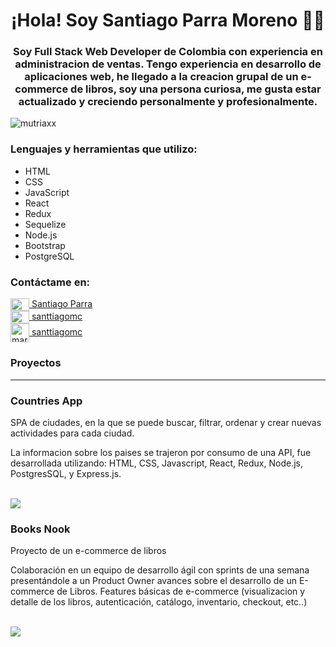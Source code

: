 
<h1 align="center">¡Hola! Soy Santiago Parra Moreno 👋🏼</h1>
<h3 align="center">Soy Full Stack Web Developer de Colombia con experiencia en administracion de ventas. Tengo experiencia en desarrollo de aplicaciones web, he llegado a la creacion grupal de un e-commerce de libros, soy una persona curiosa, me gusta estar actualizado y creciendo personalmente y profesionalmente.</h3>

<p align="left"> <img src="https://komarev.com/ghpvc/?username=santtiagomc&label=Profile%20views&color=0e75b6&style=flat" alt="mutriaxx" /> </p>

<h3 align="left">Lenguajes y herramientas que utilizo:</h3>
<ul>
  <li>HTML</li>
  <li>CSS</li>
  <li>JavaScript</li>
  <li>React</li>
  <li>Redux</li>
  <li>Sequelize</li>
  <li>Node.js</li>
  <li>Bootstrap</li>
  <li>PostgreSQL</li>
</ul>

<h3 align="left">Contáctame en:</h3>

<a href="https://linkedin.com/in/santtiagomc" target="blank"><img align="center" src="https://raw.githubusercontent.com/rahuldkjain/github-profile-readme-generator/master/src/images/icons/Social/linked-in-alt.svg" alt="marcela-utria" height="20" width="30" /> Santiago Parra</a>
<br>
<a href="https://instagram.com/santtiagomc" target="blank"><img align="center" src="https://raw.githubusercontent.com/rahuldkjain/github-profile-readme-generator/master/src/images/icons/Social/instagram.svg" alt="marce_utria" height="20" width="30" /> santtiagomc</a>
    </ul>
<br>
<a href="https://instagram.com/santtiagomc" target="blank"><img align="center" src="https://cdn-icons-png.flaticon.com/512/80/80599.png" alt="marce_utria" height="30" width="30" /> santtiagomc</a>
    </ul>




<h3 align="left">Proyectos</h3>
<hr>
<h3 align="left">Countries App</h3>
<p>SPA de ciudades, en la que se puede buscar, filtrar, ordenar y crear nuevas actividades para cada ciudad.</p>
<p>La informacion sobre los paises se trajeron por consumo de una API, fue desarrollada utilizando: HTML, CSS, Javascript, React, Redux, Node.js, PostgresSQL, y Express.js.</p>
<br>
<a href="https://santt-countries-api.vercel.app/"><img src="https://i.pinimg.com/564x/3b/5d/1b/3b5d1bc1b988db84c8821b4d2f321d07.jpg" /></a>
<h3 align="left">Books Nook</h3>
<p>Proyecto de un e-commerce de libros </p>
<p>Colaboración en un equipo de desarrollo ágil con sprints de una semana
presentándole a un Product Owner avances sobre el desarrollo de un E-commerce de Libros.
Features básicas de e-commerce (visualizacion y detalle de los libros, autenticación, catálogo, inventario, checkout,
etc..)</p>
<br>
<a href="https://booksnook.vercel.app/"><img src="https://i.pinimg.com/564x/bf/1a/3e/bf1a3ef982eefb6911781128e1ee4ce7.jpg" /></a>

